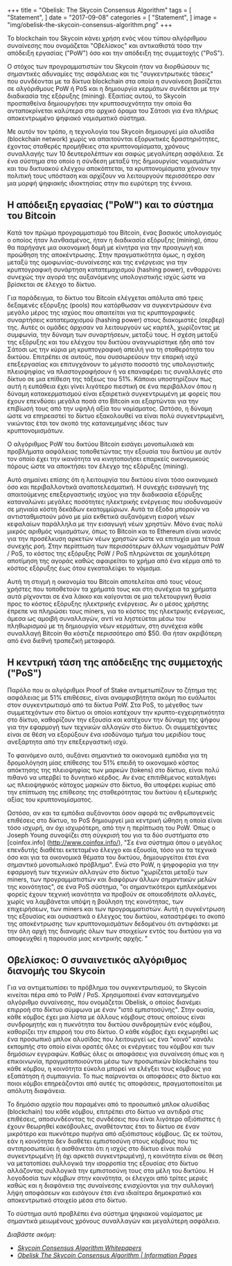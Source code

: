 +++
title = "Obelisk: The Skycoin Consensus Algorithm"
tags = [
    "Statement",
]
date = "2017-09-08"
categories = [
    "Statement",
]
image = "img/obelisk-the-skycoin-consensus-algorithm.png"
+++

Το blockchain του Skycoin κάνει χρήση ενός νέου τύπου αλγόριθμου συναίνεσης
που ονομάζεται "Οβελίσκος" και αντικαθιστά τόσο την απόδειξη εργασίας ("PoW")
όσο και την απόδειξη της συμμετοχής ("PoS").

Ο στόχος των προγραμματιστών του Skycoin ήταν να διορθώσουν τις σημαντικές
αδυναμίες της ασφάλειας και τις "συγκεντρωτικές τάσεις" που συνδέονται με τα δίκτυα
blockchain στα οποία η συναίνεση βασίζεται σε αλγόριθμους PoW ή PoS και η
δημιουργία κερμάτων συνδέεται με την διαδικασία της εξόρυξης (mining). Εξαιτίας αυτού, το Skycoin προσπαθείνα δημιουργήσει την κρυπτοσυχνότητα την οποία θα ανταποκρίνεται καλύτερα στο
αρχικό όραμα του Σάτοσι για ένα πλήρως αποκεντρωμένο ψηφιακό νομισματικό σύστημα.

Με αυτόν τον τρόπο, η τεχνολογία του Skycoin δημιουργεί μία αλυσίδα (blockchain network)
χωρίς να απαιτούνται εξορυκτικές δραστηριότητες,
έχοντας σταθερές προμήθειες στα κρυπτονομίσματα,
χρόνους συναλλαγής των 10 δευτερολέπτων και σαφώς μεγαλύτερη ασφάλεια.
Σε ένα σύστημα στο οποίο η σύνδεση μεταξύ της δημιουργίας νομισμάτων
και του δικτυακού ελέγχου αποκόπτεται, τα κρυπτονομίσματα χάνουν την πολιτική τους
υπόσταση και αρχίζουν να λειτουργούν περισσότερο σαν μια μορφή ψηφιακής
ιδιοκτησίας στην πιο ευρύτερη της έννοια.

## Η απόδειξη εργασίας ("PoW") και το σύστημα του Bitcoin

Κατά τον πρώιμο προγραμματισμό του Bitcoin, ένας βασικός υπολογισμός ο οποίος ήταν
λανθασμένος, ήταν η διαδικασία εξόρυξης (mining), όπου θα παρήγαγε μια οικονομική δομή
με κίνητρα για την προαγωγή και προώθηση της αποκέντρωσης.
Στην πραγματικότητα όμως, η σχέση μεταξύ της ομοφωνίας-συναίνεσης και της ενέργειας
για την κρυπτογραφική συνάρτηση κατατεμαχισμού (hashing power), ενθαρρύνει συνεχώς
την αγορά της αυξανόμενης υπολογιστικής ισχύς ώστε να βρίσκεται σε έλεγχο το δίκτυο.

Για παράδειγμα, το δίκτυο του Bitcoin ελέγχεται απόλυτα από τρεις δεξαμενές εξόρυξης
(pools) που κατόρθωσαν να συγκεντρώσουν ένα μεγάλο μέρος της ισχύος που απαιτείται
για τις κρυπτογραφικές συναρτήσεις κατατεμαχισμού (hashing power)
στους διακομιστές (σερβερ) της. Αυτές οι ομάδες άρχισαν να λειτουργούν ως καρτέλ,
χωρίζοντας με συμφωνία, την δύναμη των συναρτήσεων, μεταξύ τους. Η σχέση μεταξύ της
εξόρυξης και του ελέγχου του δικτύου αναγνωρίστηκε ήδη από τον Σάτοσι ως την κύρια
μη κρυπτογραφική απειλή για τη σταθερότητα του δικτύου. Επιτρέπει σε αυτούς, που
συσσωρεύουν την επαρκή ισχύ επεξεργασίας και επιτυγχάνουν το μέγιστο ποσοστό της
υπολογιστικής πλειοψηφίας να πλαστογραφήσουν ή να επαναφέρει τις συναλλαγές
στο δίκτυο σε μια επίθεση της τάξεως του 51%. Κάποιοι υποστηρίζουν πως αυτή
η ευπάθεια έχει γίνει λιγότερο πιεστική σε ένα περιβάλλον όπου η δύναμη κατακερματισμού
είναι εξαιρετικά συγκεντρωμένη με φορείς που έχουν επενδύσει μεγάλα ποσά στο Bitcoin
και εξαρτώνται για την επιβίωσή τους από την υψηλή αξία του νομίσματος. Ωστόσο, η
δύναμη ώστε να επηρεαστεί το δίκτυο εξακολουθεί να είναι πολύ συγκεντρωμένη,
νικώντας έτσι τον σκοπό της κατανεμημένης ιδέας των κρυπτονομισμάτων.

Ο αλγόριθμος PoW του δικτύου Bitcoin εισάγει μονοπωλιακά και προβλήματα ασφάλειας
τοποθετώντας την εξουσία του δικτύου με αυτόν τον οποίο έχει την ικανότητα να
κινητοποιήσει επαρκείς οικονομικούς πόρους ώστε να αποκτήσει τον έλεγχο
της εξόρυξης (mining).

Αυτό σημαίνει επίσης ότι η λειτουργία του δικτύου είναι τόσο οικονομικά όσο και
περιβαλλοντικά αναποτελεσματική. Η συνεχής εισαγωγή της απαιτούμενης επεξεργαστικής ισχύος
για την διαδικασία εξόρυξης καταναλώνει μεγάλες ποσότητες ηλεκτρικής ενέργειας
που ισοδυναμούν σε μηνιαία κόστη δεκάδων εκατομμύριων.
Αυτά τα έξοδα μπορούν να αντισταθμιστούν μόνο με μία εκθετικά αυξανόμενη εισροή
νέων κεφαλαίων παράλληλα με την εισαγωγή νέων χρηστών. Μόνο ένας πολύ μικρός
αριθμός νομισμάτων, όπως το Bitcoin και το Ethereum είναι ικανός για την
προσέλκυση αρκετών νέων χρηστών ώστε να επιτυχία μια τέτοια συνεχής ροή.
Στην περίπτωση των περισσότερων άλλων νομισμάτων PoW / PoS, το κόστος
της εξόρυξης PoW / PoS πληρώνεται σε χαμηλότερη αποτίμηση της αγοράς
καθώς αφαιρείται το χρήμα από ένα κέρμα από το κόστος εξόρυξης
έως ότου εγκαταλείψει το νόμισμα.

Αυτή τη στιγμή η οικονομία του Bitcoin αποτελείται από τους νέους χρήστες που
τοποθετούν τα χρήματά τους και στη συνέχεια τα χρήματα αυτά ρίχνονται σε ένα λάκκο
και καίγονται σε μια τελετουργική θυσία προς το κόστος εξόρυξης ηλεκτρικής ενέργειας.
Αν ο μέσος χρήστης έπρεπε να πληρώσει τους miners, για το κόστος της ηλεκτρικής ενέργειας,
άμεσα ως αμοιβή συναλλαγών, αντί να ληστεύεται μέσω του πληθωρισμού
με τη δημιουργία νέων κερμάτων, στη συνέχεια κάθε συναλλαγή Bitcoin θα κόστιζε
περισσότερο από $50. Θα ήταν ακριβότερη από ένα διεθνή τραπεζική μεταφορά.

## Η κεντρική τάση της απόδειξης της συμμετοχής ("PoS")

Παρόλο που οι αλγόριθμοι Proof of Stake αντιμετωπίζουν το ζήτημα της ασφάλειας
με 51% επιθέσεις, είναι αναμφισβήτητα ακόμη πιο ευάλωτοι στον συγκεντρωτισμό
από τα δίκτυα PoW. Στα PoS, το μέγεθος των συμμετεχόντων στο δίκτυο οι οποίοι
κατέχουν την κρυπτο-εγχειρητικότητα στο δίκτυο, καθορίζουν την εξουσία και
κατέχουν την δύναμη της ψήφου για την εφαρμογή των τεχνικών αλλαγών στο δίκτυο.
Οι συμμετέχοντες είναι σε θέση να εξορύξουν ένα ισοδύναμο τμήμα του
μεριδίου τους ανεξάρτητα από την επεξεργαστική ισχύ.

Το φαινόμενο αυτό, αυξάνει σημαντικά τα οικονομικά εμπόδια για τη δρομολόγηση μίας
επίθεσης του 51% επειδή το οικονομικό κόστος απόκτησης της πλειοψηφίας των
μαρκών (tokens) στο δίκτυο, είναι πολύ πιθανό να υπερβεί το δυνητικό κέρδος. Αν
ένας επιτιθέμενος καταλήγει ως πλειοψηφικός κάτοχος μαρκών στο δίκτυο, θα υποφέρει
κυρίως από την επίπτωση της επίθεσης της σταθερότητας του δικτύου ή
εξωτερικής αξίας του κρυπτονομίσματος.

Ωστόσο, αν και τα εμπόδια αυξάνονται όσον αφορά τις ανθρωπογενείς επιθέσεις στο δίκτυο,
το PoS δημιουργεί μια κεντρική ώθηση η οποία είναι τόσο ισχυρή, αν όχι ισχυρότερη,
από την η περίπτωση του PoW. Όπως ο Joseph Young συνοψίζει στη σύγκρισή του για τα δύο
συστήματα στο [coinfox.info] (http://www.coinfox.info/), "Σε ένα σύστημα όπου ο μεγάλος
επενδυτής διαθέτει εκτεταμένο έλεγχο και εξουσία, τόσο για τα τεχνικά όσο και
για τα οικονομικά θέματα του δικτύου, δημιουργείται έτσι ένα σημαντικό μονοπωλιακό πρόβλημα".
Ενώ στο PoW, η ψηφοφορία για την εφαρμογή των τεχνικών αλλαγών στο δίκτυο "χωρίζεται
μεταξύ των miners, των προγραμματιστών και διαφόρων άλλων σημαντικών μελών της κοινότητας",
σε ένα PoS σύστημα, "οι σημαντικότεροι εμπλεκόμενοι φορείς έχουν τεχνική ικανότητα
να προβούν σε οποιεσδήποτε αλλαγές, χωρίς να λαμβάνεται υπόψη η βούληση της κοινότητας,
των επιχειρήσεων, των miners και των προγραμματιστών. Αυτή η συγκέντρωση της εξουσίας
και ουσιαστικά ο έλεγχος του δικτύου, καταστρέφει το σκοπό της αποκέντρωσης
των κρυπτονομισμάτων δεδομένου ότι αντιφάσκει με την όλη αρχή της διανομής όλων των στοιχείων εντός του δικτύου για να αποφευχθεί η παρουσία μιας κεντρικής αρχής. "


## Οβελίσκος: Ο συναινετικός αλγόριθμος διανομής του Skycoin

Για να αντιμετωπίσει το πρόβλημα του συγκεντρωτισμού,
το Skycoin κινείται πέρα από το PoW / PoS.
Χρησιμοποιεί έναν κατανεμημένο αλγόριθμο συναίνεσης, που ονομάζεται Obelisk, ο οποίος
διανέμει επιρροή στο δίκτυο σύμφωνα με έναν "ιστό εμπιστοσύνης". Στην ουσία,
κάθε κόμβος έχει μια λίστα με άλλους κόμβους στους οποίους είναι συνδρομητής και
η πυκνότητα του δικτύου συνδρομητών ενός κόμβου, καθορίζει την επιρροή του στο δίκτυο.
Ο κάθε κόμβος έχει εκχωρηθεί ως ένα προσωπικό μπλοκ αλυσίδας που λειτουργεί ως ένα "κοινό"
κανάλι εκπομπής στο οποίο είναι ορατές όλες οι ενέργειες του κόμβου και των
δημόσιων εγγραφών. Καθώς όλες οι αποφάσεις για συναίνεση όπως και η επικοινωνία,
πραγματοποιούνται μέσω των προσωπικών blockchains του κάθε κόμβου,
η κοινότητα εύκολα μπορεί να ελέγξει τους κόμβους για εξαπάτηση ή συμπαιγνία.
Το πως παίρνονται οι αποφάσεις στο δίκτυο και ποιοι κόμβοι επηρεάζονται από
αυτές τις αποφάσεις, πραγματοποιείται με απόλυτη διαφάνεια.

Το δημόσιο αρχείο που παραμένει από το προσωπικό μπλοκ αλυσίδας (blockchain)
του κάθε κόμβου, επιτρέπει στο δίκτυο να αντιδρά στις επιθέσεις, αποσυνδέοντας
τις συνδέσεις που είναι λιγότερο αξιόπιστες ή έχουν θεωρηθεί κακόβουλες,
αναθέτοντας έτσι το δίκτυο σε έναν μικρότερο και πυκνότερο πυρήνα από
αξιόπιστους κόμβους. Ως εκ τούτου, εάν η κοινότητα δεν διαθέτει εμπιστοσύνη
στους κόμβους που τις αντιπροσωπεύει ή αισθάνεται ότι η ισχύς στο δίκτυο
είναι πολύ συγκεντρωμένη (ή όχι αρκετά συγκεντρωμένη), η κοινότητα
είναι σε θέση να μετατοπίσει συλλογικά την ισορροπία της εξουσίας στο δίκτυο
αλλάζοντας συλλογικά την εμπιστοσύνη τους στα μέλη του δικτύου.
Η λογοδοσία των κόμβων στην κοινότητα, οι έλεγχοι από τρίτες μεριές
καθώς και η διαφάνεια της συναίνεσης ενισχύονται για την συλλογική λήψη αποφάσεων
και εισάγουν έτσι ένα ιδιαίτερα δημοκρατικό και αποκεντρωτικό στοιχείο μέσα στο δίκτυο.

Το σύστημα αυτό προβλέπει ένα σύστημα ψηφιακού νομίσματος με σημαντικά
μειωμένους χρόνους συναλλαγών και μεγαλύτερη ασφάλεια.

*Διαβάστε ακόμη:*

* *[Skycoin Consensus Algorithm Whitepapers](https://www.skycoin.net/whitepapers)*
* *[Obelisk The Skycoin Consensus Algorithm | Information Pages](/overview/obelisk-skycoin-consensus-algorithm-information-pages/)*
